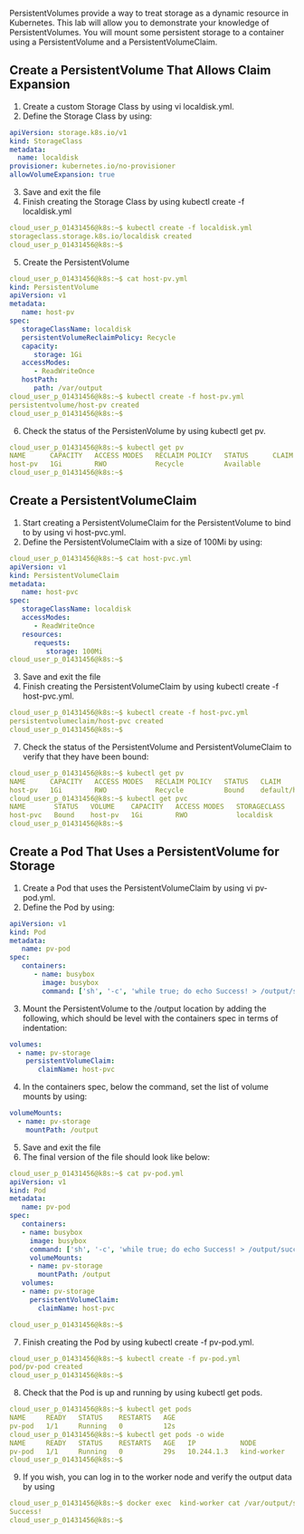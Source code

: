 PersistentVolumes provide a way to treat storage as a dynamic resource in Kubernetes. This lab will allow you to demonstrate your knowledge of PersistentVolumes. You will mount some persistent storage to a container using a PersistentVolume and a PersistentVolumeClaim.

## Create a PersistentVolume That Allows Claim Expansion
 
1. Create a custom Storage Class by using vi localdisk.yml.
2. Define the Storage Class by using:
```yaml
apiVersion: storage.k8s.io/v1 
kind: StorageClass 
metadata: 
  name: localdisk 
provisioner: kubernetes.io/no-provisioner
allowVolumeExpansion: true
```
3. Save and exit the file
4. Finish creating the Storage Class by using kubectl create -f localdisk.yml
```yaml
cloud_user_p_01431456@k8s:~$ kubectl create -f localdisk.yml
storageclass.storage.k8s.io/localdisk created
cloud_user_p_01431456@k8s:~$
```
5. Create the PersistentVolume 
```yaml
cloud_user_p_01431456@k8s:~$ cat host-pv.yml 
kind: PersistentVolume 
apiVersion: v1 
metadata: 
   name: host-pv 
spec: 
   storageClassName: localdisk
   persistentVolumeReclaimPolicy: Recycle 
   capacity: 
      storage: 1Gi 
   accessModes: 
      - ReadWriteOnce 
   hostPath: 
      path: /var/output
cloud_user_p_01431456@k8s:~$ kubectl create -f host-pv.yml
persistentvolume/host-pv created
cloud_user_p_01431456@k8s:~$
```
6. Check the status of the PersistenVolume by using kubectl get pv.
```yaml
cloud_user_p_01431456@k8s:~$ kubectl get pv 
NAME      CAPACITY   ACCESS MODES   RECLAIM POLICY   STATUS      CLAIM   STORAGECLASS   REASON   AGE
host-pv   1Gi        RWO            Recycle          Available           localdisk               8s
cloud_user_p_01431456@k8s:~$
```

## Create a PersistentVolumeClaim
1. Start creating a PersistentVolumeClaim for the PersistentVolume to bind to by using vi host-pvc.yml.
2. Define the PersistentVolumeClaim with a size of 100Mi by using:
```yaml
cloud_user_p_01431456@k8s:~$ cat host-pvc.yml
apiVersion: v1 
kind: PersistentVolumeClaim 
metadata: 
   name: host-pvc 
spec: 
   storageClassName: localdisk 
   accessModes: 
      - ReadWriteOnce 
   resources: 
      requests: 
         storage: 100Mi
cloud_user_p_01431456@k8s:~$
```
3. Save and exit the file
4. Finish creating the PersistentVolumeClaim by using kubectl create -f host-pvc.yml.
```yaml
cloud_user_p_01431456@k8s:~$ kubectl create -f host-pvc.yml
persistentvolumeclaim/host-pvc created
cloud_user_p_01431456@k8s:~$
```  
7. Check the status of the PersistentVolume and PersistentVolumeClaim to verify that they have been bound:
```yaml
cloud_user_p_01431456@k8s:~$ kubectl get pv
NAME      CAPACITY   ACCESS MODES   RECLAIM POLICY   STATUS   CLAIM              STORAGECLASS   REASON   AGE
host-pv   1Gi        RWO            Recycle          Bound    default/host-pvc   localdisk               88s
cloud_user_p_01431456@k8s:~$ kubectl get pvc
NAME       STATUS   VOLUME    CAPACITY   ACCESS MODES   STORAGECLASS   AGE
host-pvc   Bound    host-pv   1Gi        RWO            localdisk      11s
cloud_user_p_01431456@k8s:~$
```

## Create a Pod That Uses a PersistentVolume for Storage
1. Create a Pod that uses the PersistentVolumeClaim by using vi pv-pod.yml.
2. Define the Pod by using:
```yaml
apiVersion: v1 
kind: Pod 
metadata: 
   name: pv-pod 
spec: 
   containers: 
      - name: busybox 
        image: busybox 
        command: ['sh', '-c', 'while true; do echo Success! > /output/success.txt; sleep 5; done']
```
3. Mount the PersistentVolume to the /output location by adding the following, which should be level with the containers spec in terms of indentation:
```yaml
volumes: 
  - name: pv-storage 
    persistentVolumeClaim: 
       claimName: host-pvc
```
4. In the containers spec, below the command, set the list of volume mounts by using:
```yaml
volumeMounts: 
  - name: pv-storage 
    mountPath: /output
```
5. Save and exit the file
6. The final version of the file should look like below:
```yaml
cloud_user_p_01431456@k8s:~$ cat pv-pod.yml
apiVersion: v1
kind: Pod 
metadata: 
   name: pv-pod 
spec: 
   containers: 
   - name: busybox 
     image: busybox 
     command: ['sh', '-c', 'while true; do echo Success! > /output/success.txt; sleep 5; done'] 
     volumeMounts: 
     - name: pv-storage 
       mountPath: /output 
   volumes:
   - name: pv-storage
     persistentVolumeClaim:
       claimName: host-pvc

cloud_user_p_01431456@k8s:~$
```
7. Finish creating the Pod by using kubectl create -f pv-pod.yml.
```yaml
cloud_user_p_01431456@k8s:~$ kubectl create -f pv-pod.yml
pod/pv-pod created
cloud_user_p_01431456@k8s:~$
```
8. Check that the Pod is up and running by using kubectl get pods.
```yaml
cloud_user_p_01431456@k8s:~$ kubectl get pods 
NAME     READY   STATUS    RESTARTS   AGE
pv-pod   1/1     Running   0          12s
cloud_user_p_01431456@k8s:~$ kubectl get pods -o wide 
NAME     READY   STATUS    RESTARTS   AGE   IP           NODE          NOMINATED NODE   READINESS GATES
pv-pod   1/1     Running   0          29s   10.244.1.3   kind-worker   <none>           <none>
cloud_user_p_01431456@k8s:~$
```
9. If you wish, you can log in to the worker node and verify the output data by using
```yaml
cloud_user_p_01431456@k8s:~$ docker exec  kind-worker cat /var/output/success.txt
Success!
cloud_user_p_01431456@k8s:~$







